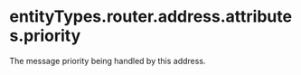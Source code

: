 # entityTypes.router.address.attributes.priority

The message priority being handled by this address.

